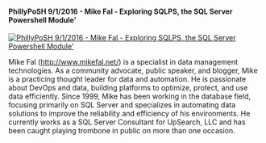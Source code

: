 ﻿#### PhillyPoSH 9/1/2016 - Mike Fal - Exploring SQLPS, the SQL Server Powershell Module'

[![PhillyPoSH 9/1/2016 - Mike Fal - Exploring SQLPS, the SQL Server Powershell Module'](https://i2.ytimg.com/vi/u0Pexuq1E1I/hqdefault.jpg "PhillyPoSH 9/1/2016 - Mike Fal - Exploring SQLPS, the SQL Server Powershell Module'")](https://www.youtube.com/watch?v=u0Pexuq1E1I)

Mike Fal (http://www.mikefal.net/) is a specialist in data management technologies. As a community advocate, public speaker, and blogger, Mike is a practicing thought leader for data and automation. He is passionate about DevOps and data, building platforms to optimize, protect, and use data efficiently. Since 1999, Mike has been working in the database field, focusing primarily on SQL Server and specializes in automating data solutions to improve the reliability and efficiency of his environments. He currently works as a SQL Server Consultant for UpSearch, LLC and has been caught playing trombone in public on more than one occasion.


